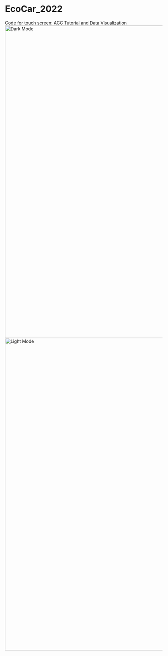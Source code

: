 # EcoCar_2022
Code for touch screen: ACC Tutorial and Data Visualization
<img src="../photos/Dark Mode.png" alt="Dark Mode" width="1000">
<img src="../photos/Dark Mode.png" alt="Light Mode" width="1000">
